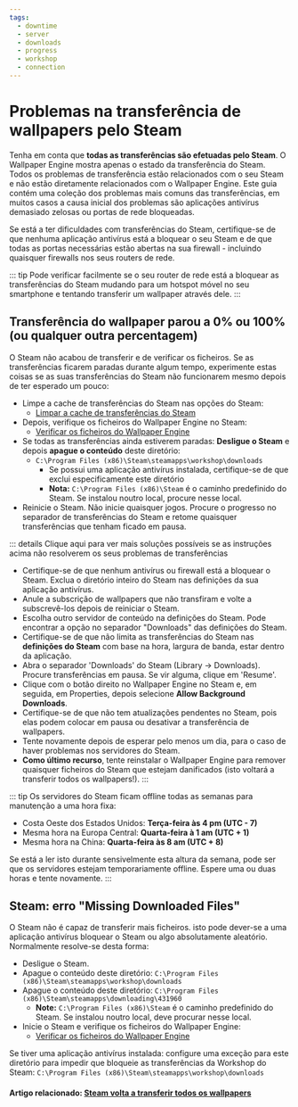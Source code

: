 ```yaml
---
tags:
  - downtime
  - server
  - downloads
  - progress
  - workshop
  - connection
---
```


# Problemas na transferência de wallpapers pelo Steam

Tenha em conta que **todas as transferências são efetuadas pelo Steam**. O Wallpaper Engine mostra apenas o estado da transferência do Steam. Todos os problemas de transferência estão relacionados com o seu Steam e não estão diretamente relacionados com o Wallpaper Engine. Este guia contém uma coleção dos problemas mais comuns das transferências, em muitos casos a causa inicial dos problemas são aplicações antivírus demasiado zelosas ou portas de rede bloqueadas.

Se está a ter dificuldades com transferências do Steam, certifique-se de que nenhuma aplicação antivírus está a bloquear o seu Steam e de que todas as portas necessárias estão abertas na sua firewall - incluindo quaisquer firewalls nos seus routers de rede.

::: tip Pode verificar facilmente se o seu router de rede está a bloquear as transferências do Steam mudando para um hotspot móvel no seu smartphone e tentando transferir um wallpaper através dele. :::

## Transferência do wallpaper parou a 0% ou 100% (ou qualquer outra percentagem)
O Steam não acabou de transferir e de verificar os ficheiros. Se as transferências ficarem paradas durante algum tempo, experimente estas coisas se as suas transferências do Steam não funcionarem mesmo depois de ter esperado um pouco:

* Limpe a cache de transferências do Steam nas opções do Steam:
  * [Limpar a cache de transferências do Steam](https://support.steampowered.com/kb_article.php?ref=3134-TIAL-4638)
* Depois, verifique os ficheiros do Wallpaper Engine no Steam:
  * [Verificar os ficheiros do Wallpaper Engine](https://support.steampowered.com/kb_article.php?ref=2037-QEUH-3335)
* Se todas as transferências ainda estiverem paradas: **Desligue o Steam** e depois **apague o conteúdo** deste diretório:
  * `C:\Program Files (x86)\Steam\steamapps\workshop\downloads`
    * Se possui uma aplicação antivírus instalada, certifique-se de que exclui especificamente este diretório
    * **Nota:** `C:\Program Files (x86)\Steam` é o caminho predefinido do Steam. Se instalou noutro local, procure nesse local.
* Reinicie o Steam. Não inicie quaisquer jogos. Procure o progresso no separador de transferências do Steam e retome quaisquer transferências que tenham ficado em pausa.

::: details Clique aqui para ver mais soluções possíveis se as instruções acima não resolverem os seus problemas de transferências
* Certifique-se de que nenhum antivírus ou firewall está a bloquear o Steam. Exclua o diretório inteiro do Steam nas definições da sua aplicação antivírus.
* Anule a subscrição de wallpapers que não transfiram e volte a subscrevê-los depois de reiniciar o Steam.
* Escolha outro servidor de conteúdo na definições do Steam. Pode encontrar a opção no separador "Downloads" das definições do Steam.
* Certifique-se de que não limita as transferências do Steam nas **definições do Steam** com base na hora, largura de banda, estar dentro da aplicação.
* Abra o separador 'Downloads' do Steam (Library -> Downloads). Procure transferências em pausa. Se vir alguma, clique em 'Resume'.
* Clique com o botão direito no Wallpaper Engine no Steam e, em seguida, em Properties, depois selecione **Allow Background Downloads**.
* Certifique-se de que não tem atualizações pendentes no Steam, pois elas podem colocar em pausa ou desativar a transferência de wallpapers.
* Tente novamente depois de esperar pelo menos um dia, para o caso de haver problemas nos servidores do Steam.
* **Como último recurso**, tente reinstalar o Wallpaper Engine para remover quaisquer ficheiros do Steam que estejam danificados (isto voltará a transferir todos os wallpapers!). :::

::: tip Os servidores do Steam ficam offline todas as semanas para manutenção a uma hora fixa:

* Costa Oeste dos Estados Unidos: **Terça-feira às 4 pm (UTC - 7)**
* Mesma hora na Europa Central: **Quarta-feira à 1 am (UTC + 1)**
* Mesma hora na China: **Quarta-feira às 8 am (UTC + 8)**

Se está a ler isto durante sensivelmente esta altura da semana, pode ser que os servidores estejam temporariamente offline. Espere uma ou duas horas e tente novamente. :::

## Steam: erro "Missing Downloaded Files"

O Steam não é capaz de transferir mais ficheiros. isto pode dever-se a uma aplicação antivírus bloquear o Steam ou algo absolutamente aleatório. Normalmente resolve-se desta forma:

* Desligue o Steam.
* Apague o conteúdo deste diretório: `C:\Program Files (x86)\Steam\steamapps\workshop\downloads`
* Apague o conteúdo deste diretório: `C:\Program Files (x86)\Steam\steamapps\downloading\431960`
  * **Note:** `C:\Program Files (x86)\Steam` é o caminho predefinido do Steam. Se instalou noutro local, deve procurar nesse local.
* Inicie o Steam e verifique os ficheiros do Wallpaper Engine:
  * [Verificar os ficheiros do Wallpaper Engine](https://support.steampowered.com/kb_article.php?ref=2037-QEUH-3335)

Se tiver uma aplicação antivírus instalada: configure uma exceção para este diretório para impedir que bloqueie as transferências da Workshop do Steam: `C:\Program Files (x86)\Steam\steamapps\workshop\downloads`

#### Artigo relacionado: [Steam volta a transferir todos os wallpapers](/steam/redownload)